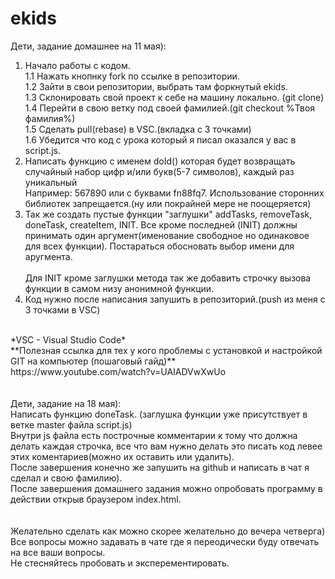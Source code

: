 # ekids
Дети, задание домашнее на 11 мая):<br>
1. Начало работы с кодом. <br>
  1.1 Нажать кнопнку fork по ссылке в репозитории.<br>
  1.2 Зайти в свои репозитории, выбрать там форкнутый ekids. <br>
  1.3 Склонировать свой проект к себе на машину локально. (git clone)<br>
  1.4 Перейти в свою ветку под своей фамилией.(git checkout %Твоя фамилия%)<br>
  1.5 Сделать pull(rebase) в VSC.(вкладка с 3 точками)<br>
  1.6 Убедится что код с урока который я писал оказался у вас в script.js.<br>
2. Написать функцию с именем doId() которая будет возвращать случайный набор цифр и/или букв(5-7 символов), каждый раз уникальный<br>
  Например: 567890 или с буквами fn88fq7. Использование сторонних библиотек запрещается.(ну или покрайней мере не поощеряется)<br>
3. Так же создать пустые функции "заглушки" addTasks, removeTask, doneTask, createItem, INIT. Все кроме последней (INIT) должны<br>
  принимать один аргумент(именование свободное но одинаковое для всех функции). Постараться обосновать выбор имени для аругмента.<br>  
  Для INIT кроме заглушки метода так же добавить строчку вызова функции в самом низу анонимной функции.<br>
4. Код нужно после написания запушить в репозиторий.(push из меня с 3 точками в VSC)<br>
<br>
*VSC - Visual Studio Code*<br>
**Полезная ссылка для тех у кого проблемы с установкой и настройкой GIT на компьютер (пошаговый гайд)**<br>
https://www.youtube.com/watch?v=UAIADVwXwUo<br>
<br>
<br>
Дети, задание на 18 мая):<br>
Написать функцию doneTask. (заглушка функции уже присутствует в ветке master файла script.js)<br>
Внутри js файла есть построчные комментарии к тому что должна делать каждая строчка, все что вам нужно делать это 
писать код левее этих коментариев(можно их оставить или удалить).<br>
После завершения конечно же запушить на github и написать в чат я сделал и свою фамилию).<br>
После завершения домашнего задания можно опробовать программу в действии открыв браузером index.html.<br>
<br>
<br>
Желательно сделать как можно скорее желательно до вечера четверга)<br>
Все вопросы можно задавать в чате где я переодически буду отвечать на все ваши вопросы. <br>
Не стесняйтесь пробовать и эксперементировать.<br>
